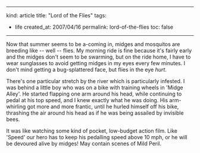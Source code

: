 -----
kind: article
title: "Lord of the Flies"
tags:
- life
created_at: 2007/04/16
permalink: lord-of-the-flies
toc: false
-----

<p>Now that summer seems to be a-coming in, midges and mosquitos are breeding like -- well -- flies. My morning ride is fine because it's fairly early and the midges don't seem to be swarming, but on the ride home, I have to wear sunglasses to avoid getting midges in my eyes every few minutes. I don't mind getting a bug-splattered face, but flies in the eye <em>hurt</em>.</p>

<p>There's one particular stretch by the river which is particularly infested. I was behind a little boy who was on a bike with training wheels in 'Midge Alley'. He started flapping one arm around his head, while continuing to pedal at his top speed, and I knew exactly what he was doing. His arm-whirling got more and more frantic, until he hurled himself off his bike, thrashing the air around his head as if he was being assailed by invisible bees.</p>

<p>It was like watching some kind of pocket, low-budget action film. Like 'Speed' our hero has to keep his pedalling speed above 10 mph, or he will be devoured alive by midges! May contain scenes of Mild Peril.</p>



